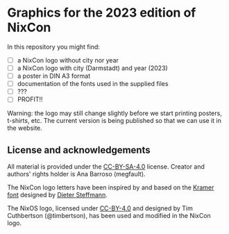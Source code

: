# Graphics for the 2023 edition of NixCon

In this repository you might find:

- [ ] a NixCon logo without city nor year
- [ ] a NixCon logo with city (Darmstadt) and year (2023)
- [ ] a poster in DIN A3 format
- [ ] documentation of the fonts used in the supplied files
- [ ] ???
- [ ] PROFIT!!

Warning: the logo may still change slightly before we start printing posters, t-shirts, etc. The current version is being published so that we can use it in the website.

## License and acknowledgements

All material is provided under the [CC-BY-SA-4.0](https://creativecommons.org/licenses/by-sa/4.0/) license. Creator and authors' rights holder is Ana Barroso (megfault).

The NixCon logo letters have been inspired by and based on the [Kramer font](http://moorstation.org/typoasis/designers/steffmann/samples/k/kramer.htm) designed by [Dieter Steffmann](http://www.steffmann.de/wordpress/test-2/typoasis/).

The NixOS logo, licensed under [CC-BY-4.0](https://creativecommons.org/licenses/by/4.0/) and designed by Tim Cuthbertson (@timbertson), has been used and modified in the NixCon logo.
